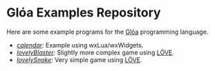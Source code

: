 # Glóa Examples Repository

Here are some example programs for the [Glóa](https://github.com/ReFreezed/Gloa) programming language.

- *[calendar](calendar):* Example using wxLua/wxWidgets.
- *[lovelyBlaster](lovelyBlaster):* Slightly more complex game using [LÖVE](https://love2d.org/).
- *[lovelySnake](lovelySnake):* Very simple game using [LÖVE](https://love2d.org/).
